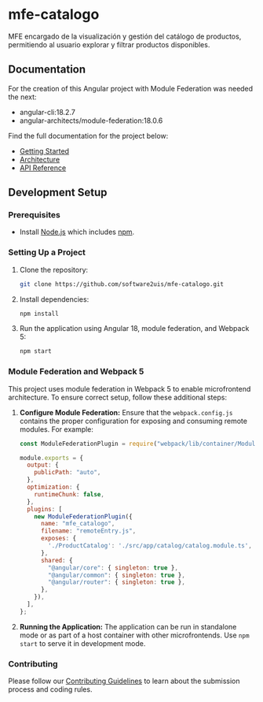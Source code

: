 
# mfe-catalogo
MFE encargado de la visualización y gestión del catálogo de productos, permitiendo al usuario explorar y filtrar productos disponibles.

## Documentation
For the creation of this Angular project with Module Federation was needed the next:
- angular-cli:18.2.7
- angular-architects/module-federation:18.0.6

Find the full documentation for the project below:

- [Getting Started](#)
- [Architecture](#)
- [API Reference](#)

## Development Setup

### Prerequisites

- Install [Node.js](https://nodejs.org) which includes [npm](https://www.npmjs.com/get-npm).

### Setting Up a Project

1. Clone the repository:
   ```bash
   git clone https://github.com/software2uis/mfe-catalogo.git
   ```
2. Install dependencies:
   ```bash
   npm install
   ```

3. Run the application using Angular 18, module federation, and Webpack 5:
   ```bash
   npm start
   ```

### Module Federation and Webpack 5

This project uses module federation in Webpack 5 to enable microfrontend architecture. To ensure correct setup, follow these additional steps:

1. **Configure Module Federation:**
   Ensure that the `webpack.config.js` contains the proper configuration for exposing and consuming remote modules. For example:

   ```javascript
   const ModuleFederationPlugin = require("webpack/lib/container/ModuleFederationPlugin");

   module.exports = {
     output: {
       publicPath: "auto",
     },
     optimization: {
       runtimeChunk: false,
     },
     plugins: [
       new ModuleFederationPlugin({
         name: "mfe_catalogo",
         filename: "remoteEntry.js",
         exposes: {
           './ProductCatalog': './src/app/catalog/catalog.module.ts',
         },
         shared: {
           "@angular/core": { singleton: true },
           "@angular/common": { singleton: true },
           "@angular/router": { singleton: true },
         },
       }),
     ],
   };
   ```

2. **Running the Application:**
   The application can be run in standalone mode or as part of a host container with other microfrontends. Use `npm start` to serve it in development mode.

### Contributing

Please follow our [Contributing Guidelines](https://github.com/software2uis/.github/blob/main/CONTRIBUTING.md) to learn about the submission process and coding rules.

